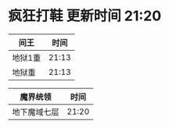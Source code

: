 # 疯狂打鞋 更新时间 21:20

| 间王   | 时间    |
|--------|-------|
| 地狱1重 | 21:13 |
| 地狱重 | 21:13 |

| 魔界统领   | 时间    |
|--------|-------|
| 地下魔域七层 | 21:20 |